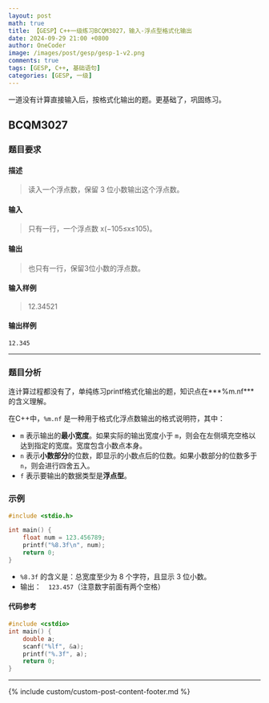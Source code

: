 ```yaml
---
layout: post
math: true
title: 【GESP】C++一级练习BCQM3027，输入-浮点型格式化输出
date: 2024-09-29 21:00 +0800
author: OneCoder
image: /images/post/gesp/gesp-1-v2.png
comments: true
tags: [GESP, C++, 基础语句]
categories: [GESP, 一级]
---
```

一道没有计算直接输入后，按格式化输出的题。更基础了，巩固练习。

<!--more-->

## BCQM3027

### 题目要求

#### 描述

>读入一个浮点数，保留 3 位小数输出这个浮点数。

#### 输入

>只有一行，一个浮点数 x(−105≤x≤105)。

#### 输出

>也只有一行，保留3位小数的浮点数。

#### 输入样例

>12.34521

#### 输出样例

```console
12.345
```

---

### 题目分析

连计算过程都没有了，单纯练习printf格式化输出的题，知识点在***%m.nf***的含义理解。

在C++中，`%m.nf` 是一种用于格式化浮点数输出的格式说明符，其中：

- `m` 表示输出的**最小宽度**。如果实际的输出宽度小于 `m`，则会在左侧填充空格以达到指定的宽度。宽度包含小数点本身。
- `n` 表示**小数部分**的位数，即显示的小数点后的位数。如果小数部分的位数多于 `n`，则会进行四舍五入。
- `f` 表示要输出的数据类型是**浮点型**。

### 示例

```c++
#include <stdio.h>

int main() {
    float num = 123.456789;
    printf("%8.3f\n", num);
    return 0;
}
```

- `%8.3f` 的含义是：总宽度至少为 8 个字符，且显示 3 位小数。
- 输出：`  123.457`（注意数字前面有两个空格）

#### 代码参考

```cpp
#include <cstdio>
int main() {
    double a;
    scanf("%lf", &a);
    printf("%.3f", a);
    return 0;
}
```

---

{% include custom/custom-post-content-footer.md %}
